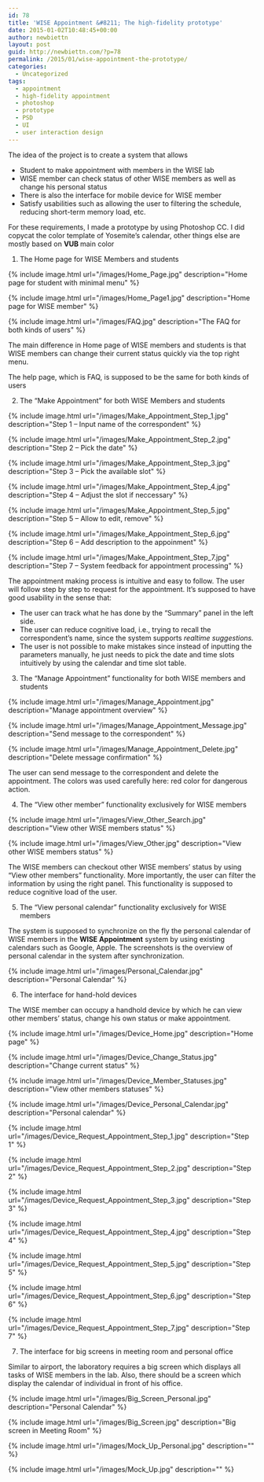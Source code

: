```yaml
---
id: 78
title: 'WISE Appointment &#8211; The high-fidelity prototype'
date: 2015-01-02T10:48:45+00:00
author: newbiettn
layout: post
guid: http://newbiettn.com/?p=78
permalink: /2015/01/wise-appointment-the-prototype/
categories:
  - Uncategorized
tags:
  - appointment
  - high-fidelity appointment
  - photoshop
  - prototype
  - PSD
  - UI
  - user interaction design
---
```

The idea of the project is to create a system that allows
- Student to make appointment with members in the WISE lab
- WISE member can check status of other WISE members as well as change his personal status
- There is also the interface for mobile device for WISE member
- Satisfy usabilities such as allowing the user to filtering the schedule, reducing short-term memory load, etc.

For these requirements, I made a prototype by using Photoshop CC. I did copycat the color template of Yosemite&#8217;s calendar, other things else are mostly based on <strong>VUB </strong>main color

1. The Home page for WISE Members and students

{% include image.html url="/images/Home_Page.jpg" description="Home page for student with minimal menu" %}

{% include image.html url="/images/Home_Page1.jpg" description="Home page for WISE member" %}

{% include image.html url="/images/FAQ.jpg" description="The FAQ for both kinds of users" %}

The main difference in Home page of WISE members and students is that WISE members can change their current status quickly via the top right menu.

The help page, which is FAQ, is supposed to be the same for both kinds of users

2. The &#8220;Make Appointment&#8221; for both WISE Members and students

{% include image.html url="/images/Make_Appointment_Step_1.jpg" description="Step 1 &#8211; Input name of the correspondent" %}

{% include image.html url="/images/Make_Appointment_Step_2.jpg" description="Step 2 &#8211; Pick the date" %}

{% include image.html url="/images/Make_Appointment_Step_3.jpg" description="Step 3 &#8211; Pick the available slot" %}

{% include image.html url="/images/Make_Appointment_Step_4.jpg" description="Step 4 &#8211; Adjust the slot if neccessary" %}

{% include image.html url="/images/Make_Appointment_Step_5.jpg" description="Step 5 &#8211; Allow to edit, remove" %}

{% include image.html url="/images/Make_Appointment_Step_6.jpg" description="Step 6 &#8211; Add description to the appoinment" %}

{% include image.html url="/images/Make_Appointment_Step_7.jpg" description="Step 7 &#8211; System feedback for appointment processing" %}

The appointment making process is intuitive and easy to follow. The user will follow step by step to request for the appointment. It&#8217;s supposed to have good usability in the sense that:

- The user can track what he has done by the &#8220;Summary&#8221; panel in the left side.
- The user can reduce cognitive load, i.e., trying to recall the correspondent&#8217;s name, since the system supports <em>realtime suggestions.</em>
- The user is not possible to make mistakes since instead of inputting the parameters manually, he just needs to pick the date and time slots intuitively by using the calendar and time slot table.

3. The &#8220;Manage Appointment&#8221; functionality for both WISE members and students

{% include image.html url="/images/Manage_Appointment.jpg" description="Manage appointment overview" %}

{% include image.html url="/images/Manage_Appointment_Message.jpg" description="Send message to the correspondent" %}

{% include image.html url="/images/Manage_Appointment_Delete.jpg" description="Delete message confirmation" %}


The user can send message to the correspondent and delete the appointment. The colors was used carefully here: red color for dangerous action.

4. The &#8220;View other member&#8221; functionality exclusively for WISE members

{% include image.html url="/images/View_Other_Search.jpg" description="View other WISE members status" %}

{% include image.html url="/images/View_Other.jpg" description="View other WISE members status" %}


The WISE members can checkout other WISE members&#8217; status by using &#8220;View other members&#8221; functionality. More importantly, the user can filter the information by using the right panel. This functionality is supposed to reduce cognitive load of the user.<strong><br /> </strong>

5. The &#8220;View personal calendar&#8221; functionality exclusively for WISE members

The system is supposed to synchronize on the fly the personal calendar of WISE members in the <strong>WISE Appointment</strong> system by using existing calendars such as Google, Apple. The screenshots is the overview of personal calendar in the system after synchronization.

{% include image.html url="/images/Personal_Calendar.jpg" description="Personal Calendar" %}

6. The interface for hand-hold devices

The WISE member can occupy a handhold device by which he can view other members&#8217; status, change his own status or make appointment.

{% include image.html url="/images/Device_Home.jpg" description="Home page" %}

{% include image.html url="/images/Device_Change_Status.jpg" description="Change current status" %}

{% include image.html url="/images/Device_Member_Statuses.jpg" description="View other members statuses" %}

{% include image.html url="/images/Device_Personal_Calendar.jpg" description="Personal calendar" %}

{% include image.html url="/images/Device_Request_Appointment_Step_1.jpg" description="Step 1" %}

{% include image.html url="/images/Device_Request_Appointment_Step_2.jpg" description="Step 2" %}

{% include image.html url="/images/Device_Request_Appointment_Step_3.jpg" description="Step 3" %}

{% include image.html url="/images/Device_Request_Appointment_Step_4.jpg" description="Step 4" %}

{% include image.html url="/images/Device_Request_Appointment_Step_5.jpg" description="Step 5" %}

{% include image.html url="/images/Device_Request_Appointment_Step_6.jpg" description="Step 6" %}

{% include image.html url="/images/Device_Request_Appointment_Step_7.jpg" description="Step 7" %}

7. The interface for big screens in meeting room and personal office

Similar to airport, the laboratory requires a big screen which displays all tasks of WISE members in the lab. Also, there should be a screen which display the calendar of individual in front of his office.

{% include image.html url="/images/Big_Screen_Personal.jpg" description="Personal Calendar" %}

{% include image.html url="/images/Big_Screen.jpg" description="Big screen in Meeting Room" %}

{% include image.html url="/images/Mock_Up_Personal.jpg" description="" %}

{% include image.html url="/images/Mock_Up.jpg" description="" %}
